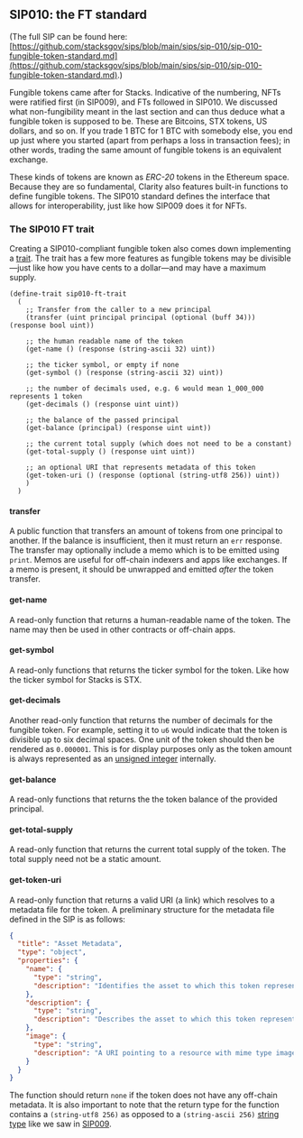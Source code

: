 ## SIP010: the FT standard

(The full SIP can be found here:
[https://github.com/stacksgov/sips/blob/main/sips/sip-010/sip-010-fungible-token-standard.md](https://github.com/stacksgov/sips/blob/main/sips/sip-010/sip-010-fungible-token-standard.md).)

Fungible tokens came after for Stacks. Indicative of the numbering, NFTs were
ratified first (in SIP009), and FTs followed in SIP010. We discussed what
non-fungibility meant in the last section and can thus deduce what a fungible
token is supposed to be. These are Bitcoins, STX tokens, US dollars, and so on.
If you trade 1 BTC for 1 BTC with somebody else, you end up just where you
started (apart from perhaps a loss in transaction fees); in other words, trading
the same amount of fungible tokens is an equivalent exchange.

These kinds of tokens are known as _ERC-20_ tokens in the Ethereum space.
Because they are so fundamental, Clarity also features built-in functions to
define fungible tokens. The SIP010 standard defines the interface that allows
for interoperability, just like how SIP009 does it for NFTs.

### The SIP010 FT trait

Creating a SIP010-compliant fungible token also comes down implementing a
[trait](ch09-00-traits.md). The trait has a few more features as fungible tokens
may be divisible—just like how you have cents to a dollar—and may have a maximum
supply.

```Clarity,{"nonplayable":true}
(define-trait sip010-ft-trait
  (
    ;; Transfer from the caller to a new principal
    (transfer (uint principal principal (optional (buff 34))) (response bool uint))

    ;; the human readable name of the token
    (get-name () (response (string-ascii 32) uint))

    ;; the ticker symbol, or empty if none
    (get-symbol () (response (string-ascii 32) uint))

    ;; the number of decimals used, e.g. 6 would mean 1_000_000 represents 1 token
    (get-decimals () (response uint uint))

    ;; the balance of the passed principal
    (get-balance (principal) (response uint uint))

    ;; the current total supply (which does not need to be a constant)
    (get-total-supply () (response uint uint))

    ;; an optional URI that represents metadata of this token
    (get-token-uri () (response (optional (string-utf8 256)) uint))
    )
  )
```

#### transfer

A public function that transfers an amount of tokens from one principal to
another. If the balance is insufficient, then it must return an `err` response.
The transfer may optionally include a memo which is to be emitted using `print`.
Memos are useful for off-chain indexers and apps like exchanges. If a memo is
present, it should be unwrapped and emitted _after_ the token transfer.

#### get-name

A read-only function that returns a human-readable name of the token. The name
may then be used in other contracts or off-chain apps.

#### get-symbol

A read-only functions that returns the ticker symbol for the token. Like how the
ticker symbol for Stacks is STX.

#### get-decimals

Another read-only function that returns the number of decimals for the fungible
token. For example, setting it to `u6` would indicate that the token is
divisible up to six decimal spaces. One unit of the token should then be
rendered as `0.000001`. This is for display purposes only as the token amount is
always represented as an
[unsigned integer](ch02-01-primitive-types.md#unsigned-integers) internally.

#### get-balance

A read-only functions that returns the the token balance of the provided
principal.

#### get-total-supply

A read-only function that returns the current total supply of the token. The
total supply need not be a static amount.

#### get-token-uri

A read-only function that returns a valid URI (a link) which resolves to a
metadata file for the token. A preliminary structure for the metadata file
defined in the SIP is as follows:

```json
{
  "title": "Asset Metadata",
  "type": "object",
  "properties": {
    "name": {
      "type": "string",
      "description": "Identifies the asset to which this token represents"
    },
    "description": {
      "type": "string",
      "description": "Describes the asset to which this token represents"
    },
    "image": {
      "type": "string",
      "description": "A URI pointing to a resource with mime type image/* representing the asset to which this token represents. Consider making any images at a width between 320 and 1080 pixels and aspect ratio between 1.91:1 and 4:5 inclusive."
    }
  }
}
```

The function should return `none` if the token does not have any off-chain
metadata. It is also important to note that the return type for the function
contains a `(string-utf8 256)` as opposed to a `(string-ascii 256)`
[string type](ch02-02-sequence-types.md#strings) like we saw in
[SIP009](ch10-01-sip009-nft-standard.md).
